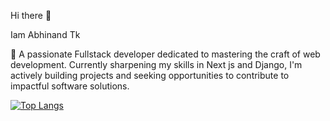 Hi there 👋

Iam Abhinand Tk

🌱 A passionate Fullstack developer dedicated to mastering the craft of web development. Currently sharpening my skills in Next js and Django, I'm actively building projects and seeking opportunities to contribute to impactful software solutions.


[![Top Langs](https://github-readme-stats.vercel.app/api/top-langs/?username=muhammedshabeen&layout=compact)](https://github.com/anuraghazra/github-readme-stats)

